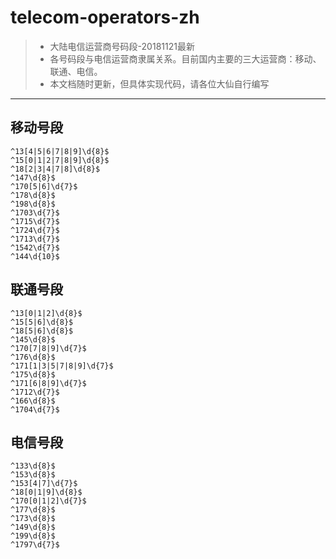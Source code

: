 # telecom-operators-zh

> * 大陆电信运营商号码段-20181121最新
> * 各号码段与电信运营商隶属关系。目前国内主要的三大运营商：移动、联通、电信。
> * 本文档随时更新，但具体实现代码，请各位大仙自行编写

---
## 移动号段

```
^13[4|5|6|7|8|9]\d{8}$
^15[0|1|2|7|8|9]\d{8}$
^18[2|3|4|7|8]\d{8}$
^147\d{8}$
^170[5|6]\d{7}$
^178\d{8}$
^198\d{8}$
^1703\d{7}$
^1715\d{7}$
^1724\d{7}$
^1713\d{7}$
^1542\d{7}$
^144\d{10}$
```

## 联通号段

```
^13[0|1|2]\d{8}$
^15[5|6]\d{8}$
^18[5|6]\d{8}$
^145\d{8}$
^170[7|8|9]\d{7}$
^176\d{8}$
^171[1|3|5|7|8|9]\d{7}$
^175\d{8}$
^171[6|8|9]\d{7}$
^1712\d{7}$
^166\d{8}$
^1704\d{7}$
```

## 电信号段

```
^133\d{8}$
^153\d{8}$
^153[4|7]\d{7}$
^18[0|1|9]\d{8}$
^170[0|1|2]\d{7}$
^177\d{8}$
^173\d{8}$
^149\d{8}$
^199\d{8}$
^1797\d{7}$
```

